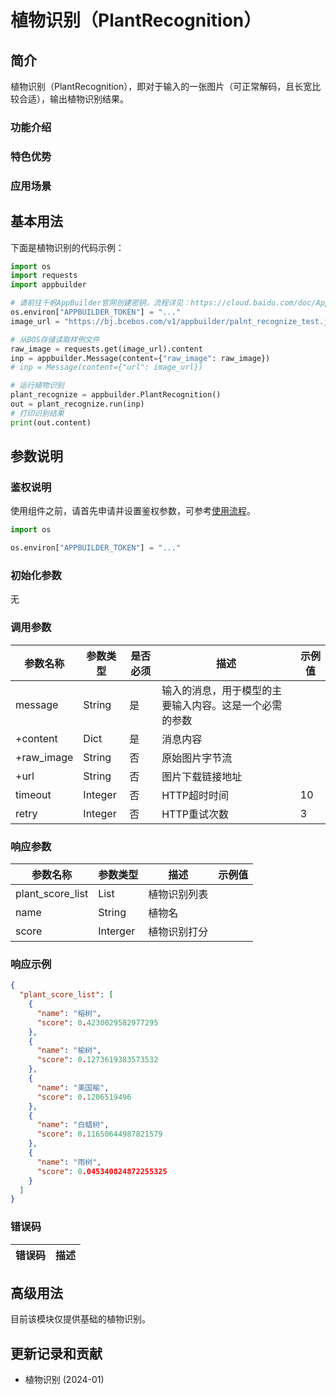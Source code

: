 # 植物识别（PlantRecognition）

## 简介
植物识别（PlantRecognition），即对于输入的一张图片（可正常解码，且长宽比较合适），输出植物识别结果。

### 功能介绍


### 特色优势


### 应用场景



## 基本用法

下面是植物识别的代码示例：
```python
import os
import requests
import appbuilder

# 请前往千帆AppBuilder官网创建密钥，流程详见：https://cloud.baidu.com/doc/AppBuilder/s/Olq6grrt6#1%E3%80%81%E5%88%9B%E5%BB%BA%E5%AF%86%E9%92%A5
os.environ["APPBUILDER_TOKEN"] = "..."
image_url = "https://bj.bcebos.com/v1/appbuilder/palnt_recognize_test.jpg?authorization=bce-auth-v1%2FALTAKGa8m4qCUasgoljdEDAzLm%2F2024-01-23T09%3A51%3A03Z%2F-1%2Fhost%2Faa2217067f78f0236c8262cdd89a4b4f4b2188d971ca547c53d01742af4a2cbe"

# 从BOS存储读取样例文件
raw_image = requests.get(image_url).content
inp = appbuilder.Message(content={"raw_image": raw_image})
# inp = Message(content={"url": image_url})

# 运行植物识别
plant_recognize = appbuilder.PlantRecognition()
out = plant_recognize.run(inp)
# 打印识别结果
print(out.content)  

```


## 参数说明

### 鉴权说明
使用组件之前，请首先申请并设置鉴权参数，可参考[使用流程](https://cloud.baidu.com/doc/AppBuilder/s/Olq6grrt6#1%E3%80%81%E5%88%9B%E5%BB%BA%E5%AF%86%E9%92%A5)。
```python
import os 

os.environ["APPBUILDER_TOKEN"] = "..."
```

### 初始化参数

无

### 调用参数
| 参数名称       | 参数类型   | 是否必须 | 描述                          |示例值|
|------------|--------|------|-----------------------------|---|
| message    | String | 是    | 输入的消息，用于模型的主要输入内容。这是一个必需的参数 ||
| +content   | Dict   | 是    | 消息内容                        ||
| +raw_image | String | 否    | 原始图片字节流                     ||
| +url       | String   | 否    | 图片下载链接地址                    ||
|timeout|Integer| 否    | HTTP超时时间                    |10||
|retry|Integer| 否    | HTTP重试次数                    |3||

### 响应参数
| 参数名称             | 参数类型     | 描述     | 示例值                                              |
|------------------|----------|--------|--------------------------------------------------|
| plant_score_list | List     | 植物识别列表 |  |
| name             | String   | 植物名    |  |
| score            | Interger | 植物识别打分 |  |


### 响应示例
```json
{
  "plant_score_list": [
    {
      "name": "榕树",
      "score": 0.4230029582977295
    },
    {
      "name": "榆树",
      "score": 0.1273619383573532
    },
    {
      "name": "美国榆",
      "score": 0.1206519496
    },
    {
      "name": "白蜡树",
      "score": 0.11650644987821579
    },
    {
      "name": "雨树",
      "score": 0.045340824872255325
    }
  ]
}
```

### 错误码
|错误码|描述|
|------|---|

## 高级用法
目前该模块仅提供基础的植物识别。


## 更新记录和贡献
* 植物识别 (2024-01)